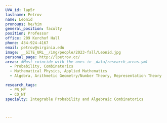 ```yaml
---
UVA_id: lap5r
lastname: Petrov
name: Leonid
pronouns: he/him
general_position: faculty
position: Professor
office: 209 Kerchof Hall
phone: 434-924-4167
email: petrov@virginia.edu
image: __SITE_URL__/img/people/2023-fall/Leonid.jpg
personal_page: http://lpetrov.cc/
areas: #Must coincide with the ones in _data/research_areas.yml
  - Probability, Combinatorics
  - Mathematical Physics, Applied Mathematics
  - Algebra, Arithmetic Geometry/Number Theory, Representation Theory

research_tags:
  - PR_MP
  - CO_NT
specialty: Integrable Probability and Algebraic Combinatorics



---
```


<!-- ignore this outdated info for now -->

<!--
* Asymptotics of Random Lozenge Tilings via Gelfand-Tsetlin Schemes (2012), [arXiv:1202.3901 [math.PR]](http://arxiv.org/abs/1202.3901).
* (with Ivan Corwin) Stochastic higher spin vertex models on the line (2015). -->
